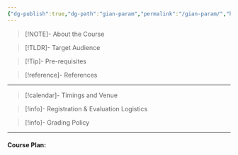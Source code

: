 ```yaml
---
{"dg-publish":true,"dg-path":"gian-param","permalink":"/gian-param/","hide":true}
---
```



> [!NOTE]- About the Course
>

> [!TLDR]- Target Audience
>

> [!Tip]- Pre-requisites
>

> [!reference]- References
>

---



> [!calendar]- Timings and Venue
> 
>
>

> [!info]- Registration & Evaluation Logistics
> 

> [!info]- Grading Policy
> 
>

---

#### Course Plan: 

